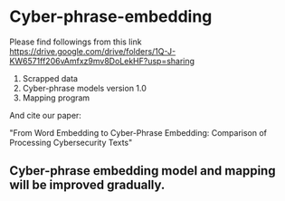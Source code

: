 # Cyber-phrase-embedding
Please find followings from this link https://drive.google.com/drive/folders/1Q-J-KW6571ff206vAmfxz9mv8DoLekHF?usp=sharing

  1. Scrapped data
  2. Cyber-phrase models version 1.0
  3. Mapping program


And cite our paper:
   
   "From Word Embedding to Cyber-Phrase Embedding: Comparison of Processing Cybersecurity Texts"
   

## Cyber-phrase embedding model and mapping will be improved gradually.
